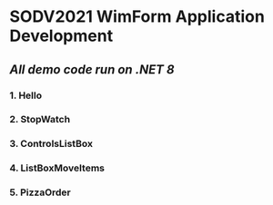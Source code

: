 # SODV2021 WimForm Application Development
## _All demo code run on .NET 8_
### 1. Hello
### 2. StopWatch
### 3. ControlsListBox
### 4. ListBoxMoveItems
### 5. PizzaOrder
